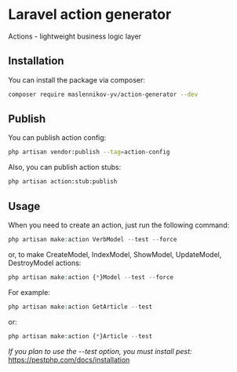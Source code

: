 # Laravel action generator

Actions - lightweight business logic layer

## Installation

You can install the package via composer:

```bash
composer require maslennikov-yv/action-generator --dev
```

## Publish

You can publish action config:

```bash
php artisan vendor:publish --tag=action-config 
```

Also, you can publish action stubs:

```bash
php artisan action:stub:publish 
```

## Usage

When you need to create an action, just run the following command:
``` php
php artisan make:action VerbModel --test --force
```

or, to make CreateModel, IndexModel, ShowModel, UpdateModel, DestroyModel actions:
``` php
php artisan make:action {*}Model --test --force
```

For example:

``` php
php artisan make:action GetArticle --test
```

or:
``` php
php artisan make:action {*}Article --test
```

*If you plan to use the --test option, you must install pest:* https://pestphp.com/docs/installation